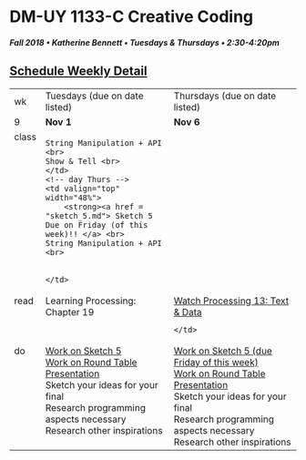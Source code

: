 # DM-UY 1133-C Creative Coding
##### Fall 2018 • Katherine Bennett • Tuesdays & Thursdays • 2:30-4:20pm 

## [Schedule Weekly Detail](Calendar.md) 

<table>
<tr>
<td>wk</td>
<td>Tuesdays (due on date listed)</td>
<td>Thursdays (due on date listed)</td>
</tr>
<!-- dates -->
<tr>
  <td valign="top">9</td>
  <td valign="top" width="48%"><strong>Nov 1</strong></td>
  <td valign="top" width="48%"><strong>Nov 6</strong></td>
</tr>
<!-- class -->
<tr>
	<td valign="top">class</td>
	<!-- day Tues -->
	<td valign="top" width="48%">
	
	String Manipulation + API <br>
	Show & Tell <br>
	</td>
	<!-- day Thurs -->
	<td valign="top" width="48%">
		<strong><a href = "sketch_5.md"> Sketch 5 Due on Friday (of this week)!! </a> <br>
	String Manipulation + API <br>

		
	</td>
<!-- homework -->
<tr>
  <td valign="top">read</td>
  	<!-- day Tues -->
  	<td valign="top"> 
  		Learning Processing:  Chapter 19 </a><br>
	<br>
	</td>
  	<!-- day Thurs -->
  	<td valign="top"> 
  		<a href = "https://www.youtube.com/user/shiffman/playlists?view=50&sort=dd&shelf_id=2"> Watch Processing 13: Text & Data </a>
  
  	</td>
 </tr>
 <!-- do -->
<tr>
  <td valign = "top">do</td>
	<!-- day Tues -->
 	<td valign = "top"> 
 		<a href = "sketch_5.md"> Work on Sketch 5 </a> <br>
 		<a href = "RoundTable.md"> Work on Round Table Presentation </a> <br>	
 		Sketch your ideas for your final <br>
 		Research programming aspects necessary <br>	
 		Research other inspirations <br>
 	</td>
  	<!-- day Thurs -->
  	<td valign = "top">
  		<a href = "sketch_5.md"> Work on Sketch 5 (due Friday of this week)</a> <br>
		<a href = "RoundTable.md"> Work on Round Table Presentation </a> <br>	
 		Sketch your ideas for your final <br>
 		Research programming aspects necessary <br>	
 		Research other inspirations <br>
  	</td>	
</tr>
</table>